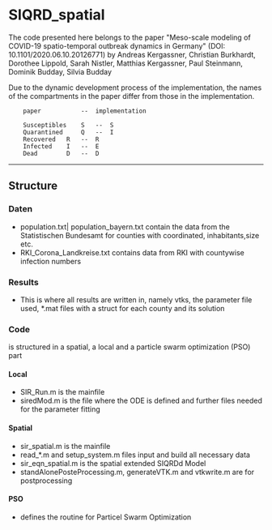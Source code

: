 # SIQRD_spatial

The code presented here belongs to the paper "Meso-scale modeling of COVID-19 
spatio-temporal outbreak dynamics in Germany" (DOI: 10.1101/2020.06.10.20126771)
by Andreas Kergassner, Christian Burkhardt, Dorothee Lippold, Sarah Nistler, 
Matthias Kergassner, Paul Steinmann, Dominik Budday, Silvia Budday

Due to the dynamic development process of the implementation, the names of the 
compartments in the paper differ from those in the implementation.

		paper 			--	implementation

		Susceptibles	S 	--	S
		Quarantined 	Q 	--	I
		Recovered 	R 	--	R
		Infected 	I 	--	E
		Dead 		D	--	D

---------------------------------------------------------------------
## Structure

### Daten
* population.txt| population_bayern.txt contain the data from the Statistischen Bundesamt for counties with coordinated, inhabitants,size etc.
* RKI_Corona_Landkreise.txt contains data from RKI with countywise infection numbers
	
### Results
* This is where all results are written in, namely vtks, the parameter file used, *.mat files with a struct for each county and its solution

### Code
is structured in a spatial, a local and a particle swarm optimization (PSO) part

#### Local
* SIR_Run.m is the mainfile
* siredMod.m is the file where the ODE is defined and further files needed for the parameter fitting

#### Spatial
* sir_spatial.m is the mainfile
* read_*.m and setup_system.m files input and build all necessary data 
* sir_eqn_spatial.m is the spatial extended SIQRDd Model
* standAlonePosteProcessing.m, generateVTK.m and vtkwrite.m are for postprocessing

#### PSO
* defines the routine for Particel Swarm Optimization
	




